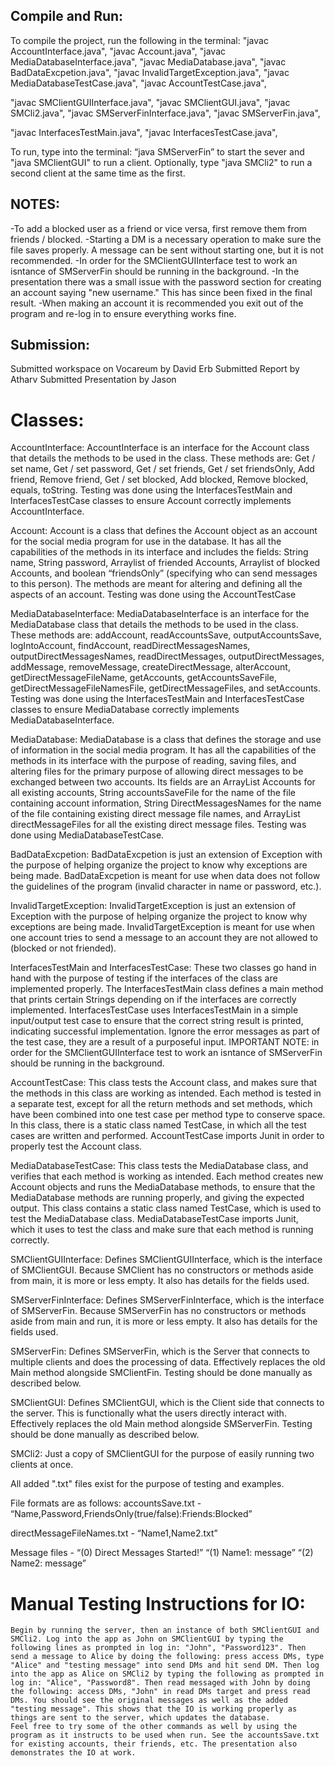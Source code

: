 ## Compile and Run:

To compile the project, run the following in the terminal:
"javac AccountInterface.java",
"javac Account.java",
"javac MediaDatabaseInterface.java",
"javac MediaDatabase.java",
"javac BadDataExcpetion.java",
"javac InvalidTargetException.java",
"javac MediaDatabaseTestCase.java",
"javac AccountTestCase.java",

"javac SMClientGUIInterface.java",
"javac SMClientGUI.java",
"javac SMCli2.java",
"javac SMServerFinInterface.java",
"javac SMServerFin.java",

"javac InterfacesTestMain.java",
"javac InterfacesTestCase.java",

To run, type into the terminal: “java SMServerFin” to start the sever and "java SMClientGUI" to run a client. Optionally, type "java SMCli2" to run a second client at the same time as the first.

## NOTES:

-To add a blocked user as a friend or vice versa, first remove them from friends / blocked.
-Starting a DM is a necessary operation to make sure the file saves properly. A message can be sent without starting one, but it is not recommended.
-In order for the SMClientGUIInterface test to work an isntance of SMServerFin should be running in the background.
-In the presentation there was a small issue with the password section for creating an account saying "new username." This has since been fixed in the final result.
-When making an account it is recommended you exit out of the program and re-log in to ensure everything works fine.

## Submission:

Submitted workspace on Vocareum by David Erb
Submitted Report by Atharv
Submitted Presentation by Jason

# Classes:

AccountInterface:
	AccountInterface is an interface for the Account class that details the methods to be used in the class. These methods are: Get / set name, Get / set password, Get / set friends, Get / set friendsOnly, Add friend, Remove friend, Get / set blocked, Add blocked, Remove blocked, equals, toString. Testing was done using the InterfacesTestMain and InterfacesTestCase classes to ensure Account correctly implements AccountInterface.

Account:
	Account is a class that defines the Account object as an account for the social media program for use in the database. It has all the capabilities of the methods in its interface and includes the fields: String name, String password, Arraylist of friended Accounts, Arraylist of blocked Accounts, and boolean “friendsOnly” (specifying who can send messages to this person). The methods are meant for altering and defining all the aspects of an account. Testing was done using the AccountTestCase

MediaDatabaseInterface:
	MediaDatabaseInterface is an interface for the MediaDatabase class that details the methods to be used in the class. These methods are: addAccount, readAccountsSave, outputAccountsSave, logIntoAccount, findAccount, readDirectMessagesNames, outputDirectMessagesNames, readDirectMessages, outputDirectMessages, addMessage, removeMessage, createDirectMessage, alterAccount, getDirectMessageFileName, getAccounts, getAccountsSaveFile, getDirectMessageFileNamesFile, getDirectMessageFiles, and setAccounts. Testing was done using the InterfacesTestMain and InterfacesTestCase classes to ensure MediaDatabase correctly implements MediaDatabaseInterface.

MediaDatabase:
	MediaDatabase is a class that defines the storage and use of information in the social media program. It has all the capabilities of the methods in its interface with the purpose of reading, saving files, and altering files for the primary purpose of allowing direct messages to be exchanged between two accounts. Its fields are an ArrayList Accounts for all existing accounts, String accountsSaveFile for the name of the file containing account information, String DirectMessagesNames for the name of the file containing existing direct message file names, and ArrayList<String> directMessageFiles for all the existing direct message files. Testing was done using MediaDatabaseTestCase.


BadDataExcpetion:
	BadDataExcpetion is just an extension of Exception with the purpose of helping organize the project to know why exceptions are being made. BadDataExcpetion is meant for use when data does not follow the guidelines of the program (invalid character in name or password, etc.).

InvalidTargetException:
		InvalidTargetException is just an extension of Exception with the purpose of helping organize the project to know why exceptions are being made. InvalidTargetException is meant for use when one account tries to send a message to an account they are not allowed to (blocked or not friended).


InterfacesTestMain and InterfacesTestCase:
	These two classes go hand in hand with the purpose of testing if the interfaces of the class are implemented properly. The InterfacesTestMain class defines a main method that prints certain Strings depending on if the interfaces are correctly implemented. InterfacesTestCase uses InterfacesTestMain in a simple input/output test case to ensure that the correct string result is printed, indicating successful implementation. Ignore the error messages as part of the test case, they are a result of a purposeful input.
	IMPORTANT NOTE: in order for the SMClientGUIInterface test to work an isntance of SMServerFin should be running in the background.

AccountTestCase: 
	This class tests the Account class, and makes sure that the methods in this class are working as intended. Each method is tested in a separate test, except for all the return methods and set methods, which have been combined into one test case per method type to conserve space. In this class, there is a static class named TestCase, in which all the test cases are written and performed. AccountTestCase imports Junit in order to properly test the Account class.

MediaDatabaseTestCase:
	This class tests the MediaDatabase class, and verifies that each method is working as intended. Each method creates new Account objects and runs the MediaDatabase methods, to ensure that the MediaDatabase methods are running properly, and giving the expected output. This class contains a static class named TestCase, which is used to test the MediaDatabase class. MediaDatabaseTestCase imports Junit, which it uses to test the class and make sure that each method is running correctly. 


SMClientGUIInterface:
	Defines SMClientGUIInterface, which is the interface of SMClientGUI. Because SMClient has no constructors or methods aside from main, it is more or less empty. It also has details for the fields used.

SMServerFinInterface:
	Defines SMServerFinInterface, which is the interface of SMServerFin. Because SMServerFin has no constructors or methods aside from main and run, it is more or less empty. It also has details for the fields used.

SMServerFin:
	Defines SMServerFin, which is the Server that connects to multiple clients and does the processing of data. Effectively replaces the old Main method alongside SMClientFin. Testing should be done manually as described below.

SMClientGUI:
	Defines SMClientGUI, which is the Client side that connects to the server. This is functionally what the users directly interact with. Effectively replaces the old Main method alongside SMServerFin. Testing should be done manually as described below.

SMCli2:
	Just a copy of SMClientGUI for the purpose of easily running two clients at once.


All added ".txt" files exist for the purpose of testing and examples.

File formats are as follows:
accountsSave.txt -
	“Name,Password,FriendsOnly(true/false):Friends:Blocked”

directMessageFileNames.txt -
	“Name1,Name2.txt”

Message files - 
	“(0) Direct Messages Started!”
	“(1) Name1: message”
	“(2) Name2: message”

# Manual Testing Instructions for IO:

	Begin by running the server, then an instance of both SMClientGUI and SMCli2. Log into the app as John on SMClientGUI by typing the following lines as prompted in log in: "John", "Password123". Then send a message to Alice by doing the following: press access DMs, type "Alice" and "testing message" into send DMs and hit send DM. Then log into the app as Alice on SMCli2 by typing the following as prompted in log in: "Alice", "Password8". Then read messaged with John by doing the following: access DMs, "John" in read DMs target and press read DMs. You should see the original messages as well as the added "testing message". This shows that the IO is working properly as things are sent to the server, which updates the database.
	Feel free to try some of the other commands as well by using the program as it instructs to be used when run. See the accountsSave.txt for existing accounts, their friends, etc. The presentation also demonstrates the IO at work.
